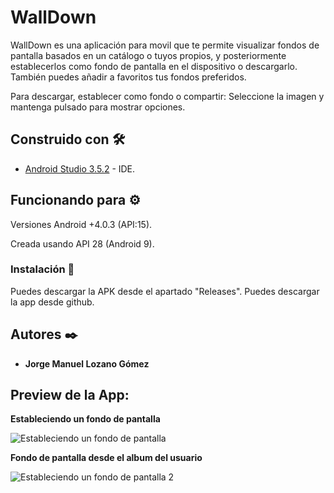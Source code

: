 # WallDown
WallDown es una aplicación para movil que te permite visualizar fondos de pantalla basados en un catálogo o tuyos propios, y posteriormente establecerlos como fondo de pantalla en el dispositivo o descargarlo.
También puedes añadir a favoritos tus fondos preferidos. 

Para descargar, establecer como fondo o compartir: Seleccione la imagen y mantenga pulsado para mostrar opciones.


## Construido con 🛠️

* [Android Studio 3.5.2](https://developer.android.com/studio) - IDE.

## Funcionando para ⚙️

Versiones Android +4.0.3 (API:15).

Creada usando API 28 (Android 9).


### Instalación 🔧

Puedes descargar la APK desde el apartado "Releases".
Puedes descargar la app desde github.

## Autores ✒️

* **Jorge Manuel Lozano Gómez**


## Preview de la App:

**Estableciendo un fondo de pantalla**

![Estableciendo un fondo de pantalla](http://g.recordit.co/X79cJi2Hmb.gif)

**Fondo de pantalla desde el album del usuario**

![Estableciendo un fondo de pantalla 2](http://g.recordit.co/YBj1vtEL39.gif)
